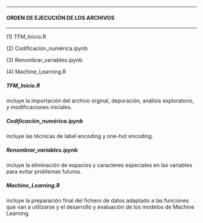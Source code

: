 ***********************************
#### ORDEN DE EJECUCIÓN DE LOS ARCHIVOS
***********************************

(1) TFM_Inicio.R

(2) Codificación_numérica.ipynb

(3) Renombrar_variables.ipynb

(4) Machine_Learning.R

##### TFM_Inicio.R 
incluye la importación del archivo orginal, depuración, análisis exploratorio, y modificaciones iniciales.

##### Codificación_numérica.ipynb
incluye las técnicas de label encoding y one-hot encoding.

##### Renombrar_variables.ipynb
incluye la eliminación de espacios y caracteres especiales en las variables para evitar problemas futuros.

##### Machine_Learning.R
incluye la preparación final del fichero de datos adaptado a las funciones que van a utilizarse y el desarrollo
y evaluación de los modelos de Machine Learning.
